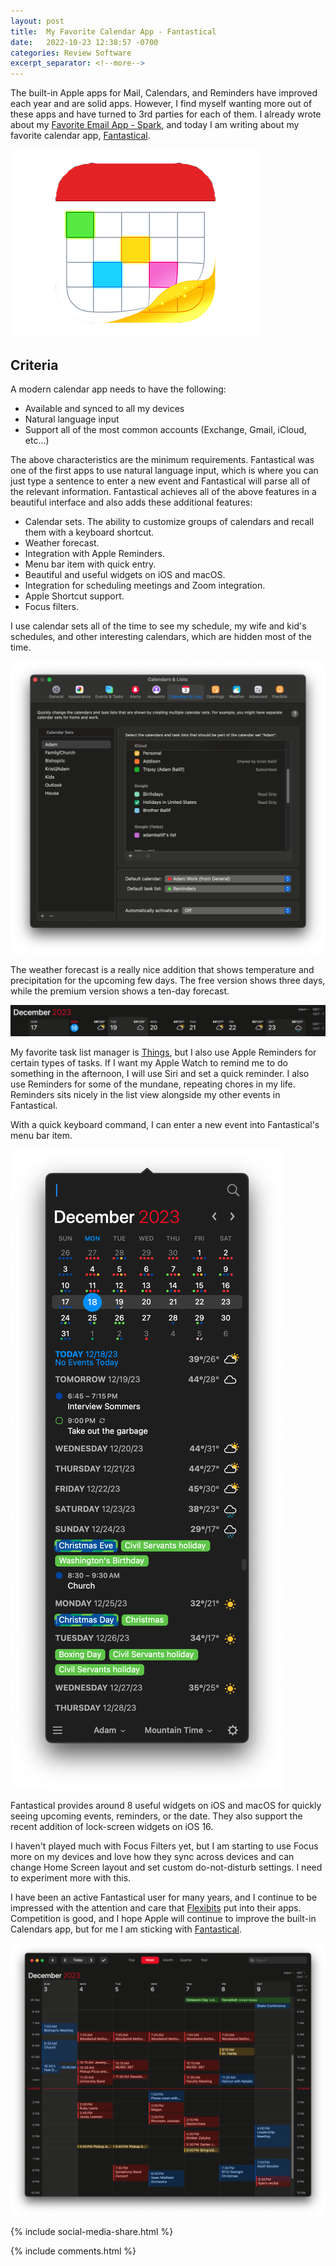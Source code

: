 ```yaml
---
layout: post
title:  My Favorite Calendar App - Fantastical
date:   2022-10-23 12:38:57 -0700
categories: Review Software
excerpt_separator: <!--more-->
---
```


The built-in Apple apps for Mail, Calendars, and Reminders have improved each year and are solid apps. However, I find myself wanting more out of these apps and have turned to 3rd parties for each of them. <!--more--> I already wrote about my [Favorite Email App - Spark](https://www.adamsapple.tech/2022/08/18/my-favorite-email-app-spark/), and today I am writing about my favorite calendar app, [Fantastical](https://flexibits.com/fantastical). 

![Fastastical icon][image-1]

## Criteria

 A modern calendar app needs to have the following: 
 
 - Available and synced to all my devices
 - Natural language input
 - Support all of the most common accounts (Exchange, Gmail, iCloud, etc...)

The above characteristics are the minimum requirements. Fantastical was one of the first apps to use natural language input, which is where you can just type a sentence to enter a new event and Fantastical will parse all of the relevant information. Fantastical achieves all of the above features in a beautiful interface and also adds these additional features: 

- Calendar sets. The ability to customize groups of calendars and recall them with a keyboard shortcut. 
- Weather forecast.
- Integration with Apple Reminders.
- Menu bar item with quick entry.
- Beautiful and useful widgets on iOS and macOS.
- Integration for scheduling meetings and Zoom integration.
- Apple Shortcut support.
- Focus filters.

I use calendar sets all of the time to see my schedule, my wife and kid's schedules, and other interesting calendars, which are hidden most of the time. 

![Calendar Sets][image-2]

The weather forecast is a really nice addition that shows temperature and precipitation for the upcoming few days. The free version shows three days, while the premium version shows a ten-day forecast. 

![Weather Forecast][image-3]

My favorite task list manager is [Things](https://www.adamsapple.tech/2022/04/04/my-favorite-to-do-list-app-things/), but I also use Apple Reminders for certain types of tasks. If I want my Apple Watch to remind me to do something in the afternoon, I will use Siri and set a quick reminder. I also use Reminders for some of the mundane, repeating chores in my life. Reminders sits nicely in the list view alongside my other events in Fantastical. 

With a quick keyboard command, I can enter a new event into Fantastical's menu bar item. 

![Menubar Calendar][image-4]

Fantastical provides around 8 useful widgets on iOS and macOS for quickly seeing upcoming events, reminders, or the date. They also support the recent addition of lock-screen widgets on iOS 16. 

I haven't played much with Focus Filters yet, but I am starting to use Focus more on my devices and love how they sync across devices and can change Home Screen layout and set custom do-not-disturb settings. I need to experiment more with this. 

I have been an active Fantastical user for many years, and I continue to be impressed with the attention and care that [Flexibits](https://flexibits.com) put into their apps. Competition is good, and I hope Apple will continue to improve the built-in Calendars app, but for me I am sticking with [Fantastical](https://flexibits.com/fantastical).

![Calendar View][image-5]

{% include social-media-share.html %}

[image-1]: /assets/fantastical-icon.png
[image-2]: /assets/fantastical-calendar-sets.png
[image-3]: /assets/weather-forecast.png
[image-4]: /assets/fansticial-menuar.png
[image-5]: /assets/fantastical-calendarview.png

{% include comments.html %}